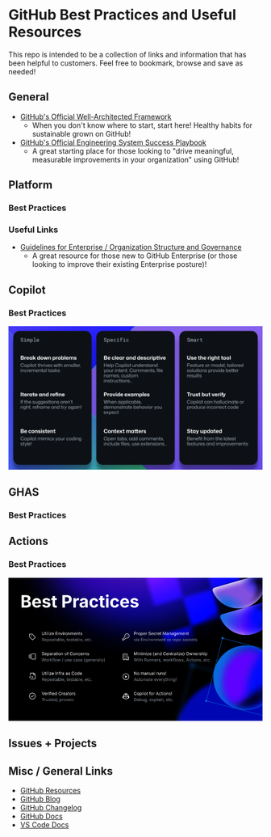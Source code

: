 # GitHub Best Practices and Useful Resources

This repo is intended to be a collection of links and information that has been helpful to customers. Feel free to bookmark, browse and save as needed!

## General
- [GitHub's Official Well-Architected Framework](https://wellarchitected.github.com/)
  - When you don't know where to start, start here! Healthy habits for sustainable grown on GitHub!
- [GitHub's Official Engineering System Success Playbook](https://resources.github.com/engineering-system-success-playbook/)
  - A great starting place for those looking to "drive meaningful, measurable improvements in your organization" using GitHub!

## Platform
### Best Practices

### Useful Links
- [Guidelines for Enterprise / Organization Structure and Governance](https://github.blog/enterprise-software/devops/best-practices-for-organizations-and-teams-using-github-enterprise-cloud/)
  - A great resource for those new to GitHub Enterprise (or those looking to improve their existing Enterprise posture)!

## Copilot
### Best Practices
![image.png](/copilot-best-practices.png)

## GHAS
### Best Practices

## Actions
### Best Practices
![image.png](/actions-best-practices.png)

## Issues + Projects


## Misc / General Links
- [GitHub Resources](https://resources.github.com/)
- [GitHub Blog](https://github.blog/)
- [GitHub Changelog](https://github.blog/changelog/)
- [GitHub Docs](https://docs.github.com/)
- [VS Code Docs](https://code.visualstudio.com/docs)